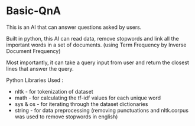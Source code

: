 # Basic-QnA

This is an AI that can answer questions asked by users.

Built in python, this AI can read data, remove stopwords and link all the important words in a set of documents. (using Term Frequency by Inverse Document Frequency)

Most importantly, it can take a query input from user and return the closest lines that answer the query.

Python Libraries Used :
- nltk - for tokenization of dataset
- math - for calculating the tf-idf values for each unique word
- sys & os - for iterating through the dataset dictionaries
- string - for data preprocessing (removing punctuations and nltk.corpus was used to remove stopwords in english)


